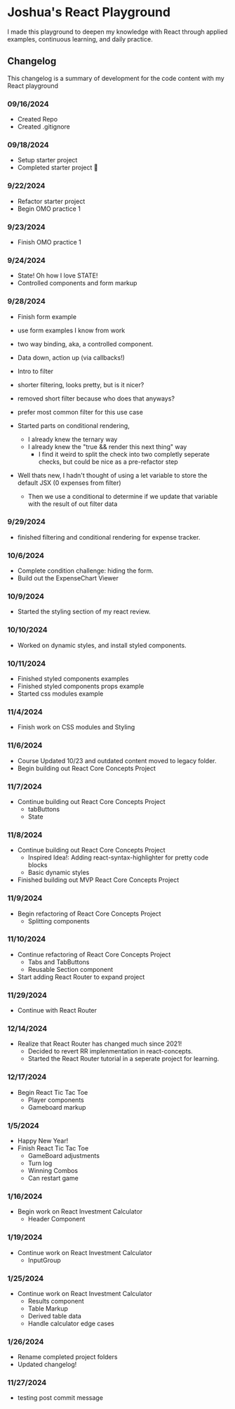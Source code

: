 # Joshua's React Playground

I made this playground to deepen my knowledge with React through applied examples, continuous learning, and daily practice.

## Changelog

This changelog is a summary of development for the code content with my React playground

### 09/16/2024

- Created Repo
- Created .gitignore

### 09/18/2024

- Setup starter project
- Completed starter project 🥳

### 9/22/2024

- Refactor starter project
- Begin OMO practice 1

### 9/23/2024

- Finish OMO practice 1

### 9/24/2024

- State! Oh how I love STATE!
- Controlled components and form markup

### 9/28/2024

- Finish form example
- use form examples I know from work
- two way binding, aka, a controlled component.
- Data down, action up (via callbacks!)
- Intro to filter
- shorter filtering, looks pretty, but is it nicer?
- removed short filter because who does that anyways?
- prefer most common filter for this use case
- Started parts on conditional rendering,

  - I already knew the ternary way
  - I already knew the "true && render this next thing" way
    - I find it weird to split the check into two completly seperate checks, but could be nice as a pre-refactor step

- Well thats new, I hadn't thought of using a let variable to store the default JSX (0 expenses from filter)
  - Then we use a conditional to determine if we update that variable with the result of out filter data

### 9/29/2024

- finished filtering and conditional rendering for expense tracker.

### 10/6/2024

- Complete condition challenge: hiding the form.
- Build out the ExpenseChart Viewer

### 10/9/2024

- Started the styling section of my react review.

### 10/10/2024

- Worked on dynamic styles, and install styled components.

### 10/11/2024

- Finished styled components examples
- Finished styled components props example
- Started css modules example

### 11/4/2024

- Finish work on CSS modules and Styling

### 11/6/2024

- Course Updated 10/23 and outdated content moved to legacy folder.
- Begin building out React Core Concepts Project

### 11/7/2024

- Continue building out React Core Concepts Project
  - tabButtons
  - State

### 11/8/2024

- Continue building out React Core Concepts Project
  - Inspired Idea!: Adding react-syntax-highlighter for pretty code blocks
  - Basic dynamic styles
- Finished building out MVP React Core Concepts Project

### 11/9/2024

- Begin refactoring of React Core Concepts Project
  - Splitting components

### 11/10/2024

- Continue refactoring of React Core Concepts Project
  - Tabs and TabButtons
  - Reusable Section component
- Start adding React Router to expand project

### 11/29/2024

- Continue with React Router

### 12/14/2024

- Realize that React Router has changed much since 2021!
  - Decided to revert RR implenmentation in react-concepts.
  - Started the React Router tutorial in a seperate project for learning.

### 12/17/2024

- Begin React Tic Tac Toe
  - Player components
  - Gameboard markup

### 1/5/2024

- Happy New Year!
- Finish React Tic Tac Toe
  - GameBoard adjustments
  - Turn log
  - Winning Combos
  - Can restart game

### 1/16/2024

- Begin work on React Investment Calculator
  - Header Component

### 1/19/2024

- Continue work on React Investment Calculator
  - InputGroup

### 1/25/2024

- Continue work on React Investment Calculator
  - Results component
  - Table Markup
  - Derived table data
  - Handle calculator edge cases

### 1/26/2024

- Rename completed project folders
- Updated changelog!
### 11/27/2024
- testing post commit message


